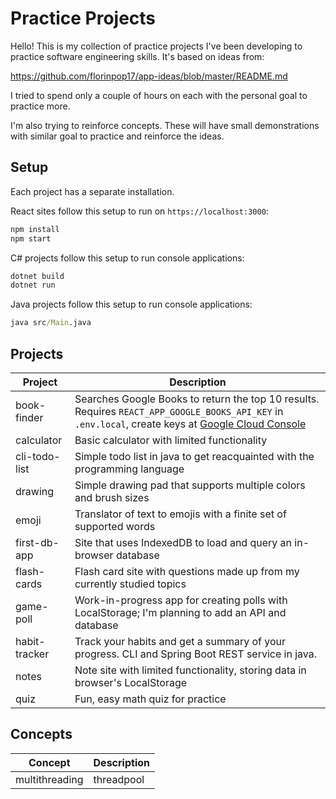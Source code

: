 # Practice Projects

Hello! This is my collection of practice projects I've been developing
to practice software engineering skills. It's based on ideas from:

<https://github.com/florinpop17/app-ideas/blob/master/README.md>

I tried to spend only a couple of hours on each with the personal
goal to practice more.

I'm also trying to reinforce concepts. These will have small
demonstrations with similar goal to practice and reinforce
the ideas.

## Setup

Each project has a separate installation.

React sites follow this setup to run on `https://localhost:3000`:

```cmd
npm install
npm start
```

C# projects follow this setup to run console applications:

```cmd
dotnet build
dotnet run
```

Java projects follow this setup to run console applications:

```cmd
java src/Main.java
```

## Projects

| Project       | Description                                                                                                                                                                                             |
| ------------- | ------------------------------------------------------------------------------------------------------------------------------------------------------------------------------------------------------- |
| book-finder   | Searches Google Books to return the top 10 results. Requires `REACT_APP_GOOGLE_BOOKS_API_KEY` in `.env.local`, create keys at [Google Cloud Console](https://console.cloud.google.com/apis/credentials) |
| calculator    | Basic calculator with limited functionality                                                                                                                                                             |
| cli-todo-list | Simple todo list in java to get reacquainted with the programming language                                                                                                                              |
| drawing       | Simple drawing pad that supports multiple colors and brush sizes                                                                                                                                        |
| emoji         | Translator of text to emojis with a finite set of supported words                                                                                                                                       |
| first-db-app  | Site that uses IndexedDB to load and query an in-browser database                                                                                                                                       |
| flash-cards   | Flash card site with questions made up from my currently studied topics                                                                                                                                 |
| game-poll     | Work-in-progress app for creating polls with LocalStorage; I'm planning to add an API and database                                                                                                      |
| habit-tracker | Track your habits and get a summary of your progress. CLI and Spring Boot REST service in java.                                                                                                         |
| notes         | Note site with limited functionality, storing data in browser's LocalStorage                                                                                                                            |
| quiz          | Fun, easy math quiz for practice                                                                                                                                                                        |

## Concepts

| Concept        | Description |
| -------------- | ----------- |
| multithreading | threadpool  |
